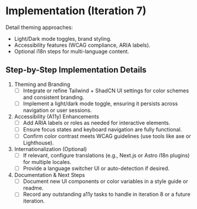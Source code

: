 # Implementation (Iteration 7)

Detail theming approaches:
- Light/Dark mode toggles, brand styling.
- Accessibility features (WCAG compliance, ARIA labels).
- Optional i18n steps for multi-language content. 

## Step-by-Step Implementation Details
1. Theming and Branding
   - [ ] Integrate or refine Tailwind + ShadCN UI settings for color schemes and consistent branding.
   - [ ] Implement a light/dark mode toggle, ensuring it persists across navigation or user sessions.

2. Accessibility (A11y) Enhancements
   - [ ] Add ARIA labels or roles as needed for interactive elements.
   - [ ] Ensure focus states and keyboard navigation are fully functional.
   - [ ] Confirm color contrast meets WCAG guidelines (use tools like axe or Lighthouse).

3. Internationalization (Optional)
   - [ ] If relevant, configure translations (e.g., Next.js or Astro i18n plugins) for multiple locales.
   - [ ] Provide a language switcher UI or auto-detection if desired.

4. Documentation & Next Steps
   - [ ] Document new UI components or color variables in a style guide or readme.
   - [ ] Record any outstanding a11y tasks to handle in iteration 8 or a future iteration.